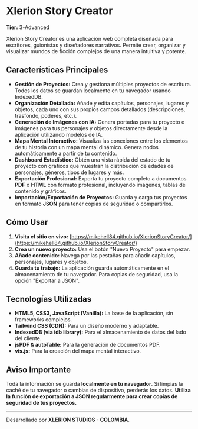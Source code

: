  # Xlerion Story Creator
 
 **Tier:** 3-Advanced
 
 Xlerion Story Creator es una aplicación web completa diseñada para escritores, guionistas y diseñadores narrativos. Permite crear, organizar y visualizar mundos de ficción complejos de una manera intuitiva y potente.
 
 ## Características Principales
 
 -   **Gestión de Proyectos:** Crea y gestiona múltiples proyectos de escritura. Todos los datos se guardan localmente en tu navegador usando IndexedDB.
 -   **Organización Detallada:** Añade y edita capítulos, personajes, lugares y objetos, cada uno con sus propios campos detallados (descripciones, trasfondo, poderes, etc.).
 -   **Generación de Imágenes con IA:** Genera portadas para tu proyecto e imágenes para tus personajes y objetos directamente desde la aplicación utilizando modelos de IA.
 -   **Mapa Mental Interactivo:** Visualiza las conexiones entre los elementos de tu historia con un mapa mental dinámico. Genera nodos automáticamente a partir de tu contenido.
 -   **Dashboard Estadístico:** Obtén una vista rápida del estado de tu proyecto con gráficos que muestran la distribución de edades de personajes, géneros, tipos de lugares y más.
 -   **Exportación Profesional:** Exporta tu proyecto completo a documentos **PDF** o **HTML** con formato profesional, incluyendo imágenes, tablas de contenido y gráficos.
 -   **Importación/Exportación de Proyectos:** Guarda y carga tus proyectos en formato **JSON** para tener copias de seguridad o compartirlos.
 
 ## Cómo Usar
 
 1.  **Visita el sitio en vivo:** [https://mikehell84.github.io/XlerionStoryCreator/](https://mikehell84.github.io/XlerionStoryCreator/)
 2.  **Crea un nuevo proyecto:** Usa el botón "Nuevo Proyecto" para empezar.
 3.  **Añade contenido:** Navega por las pestañas para añadir capítulos, personajes, lugares y objetos.
 4.  **Guarda tu trabajo:** La aplicación guarda automáticamente en el almacenamiento de tu navegador. Para copias de seguridad, usa la opción "Exportar a JSON".
 
 ## Tecnologías Utilizadas
 
 -   **HTML5, CSS3, JavaScript (Vanilla):** La base de la aplicación, sin frameworks complejos.
 -   **Tailwind CSS (CDN):** Para un diseño moderno y adaptable.
 -   **IndexedDB (via idb library):** Para el almacenamiento de datos del lado del cliente.
 -   **jsPDF & autoTable:** Para la generación de documentos PDF.
 -   **vis.js:** Para la creación del mapa mental interactivo.
 
 ## Aviso Importante
 
 Toda la información se guarda **localmente en tu navegador**. Si limpias la caché de tu navegador o cambias de dispositivo, perderás los datos. **Utiliza la función de exportación a JSON regularmente para crear copias de seguridad de tus proyectos.**
 
 ---
 
 Desarrollado por **XLERION STUDIOS - COLOMBIA**.
